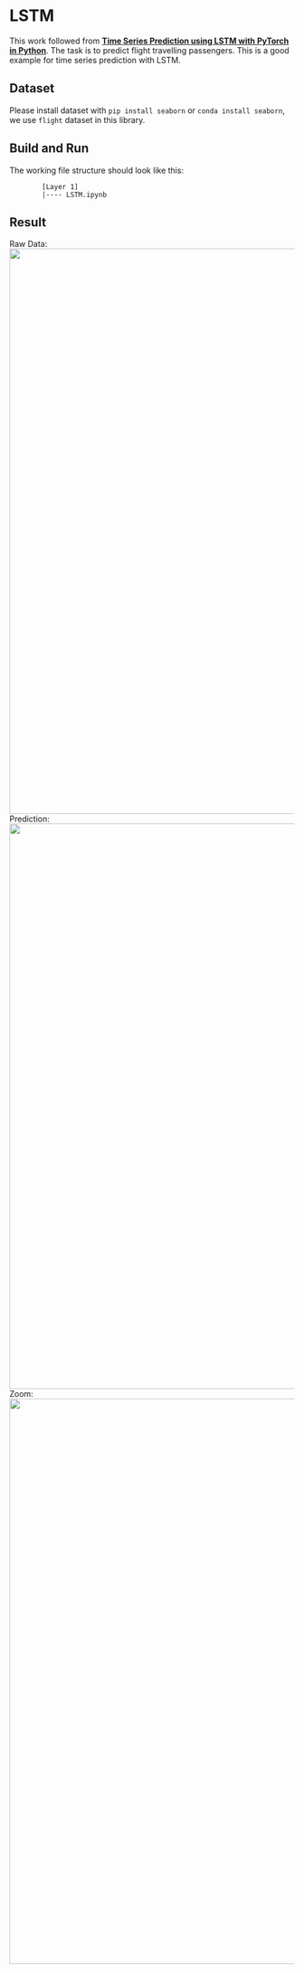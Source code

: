 # LSTM
This work followed from **[Time Series Prediction using LSTM with PyTorch in Python](https://stackabuse.com/time-series-prediction-using-lstm-with-pytorch-in-python/)**. The task is to predict flight travelling passengers. This is a good example for time series prediction with LSTM.  

## Dataset
Please install dataset with `pip install seaborn` or `conda install seaborn`, we use `flight` dataset in this library.

## Build and Run
The working file structure should look like this:
```
        [Layer 1]
        |---- LSTM.ipynb
```

## Result

Raw Data:<br/>
<img src="https://github.com/Xinrui-Fang/HCI-ML-with-Code/blob/master/Sequential/LSTM/img/data.jpg" width = "1000"  alt="" align=center /><br/>
Prediction:<br/>
<img src="https://github.com/Xinrui-Fang/HCI-ML-with-Code/blob/master/Sequential/LSTM/img/predict.jpg" width = "1000"  alt="" align=center /><br/>
Zoom:<br/>
<img src="https://github.com/Xinrui-Fang/HCI-ML-with-Code/blob/master/Sequential/LSTM/img/zoom.jpg" width = "1000"  alt="" align=center /><br/>
